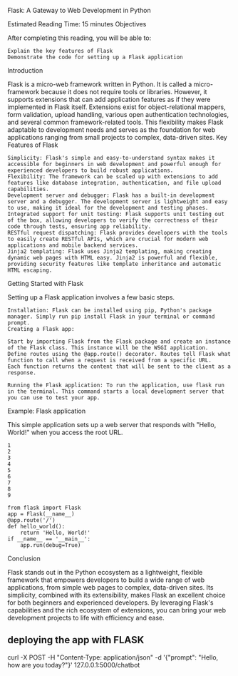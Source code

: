 Flask: A Gateway to Web Development in Python

Estimated Reading Time: 15 minutes
Objectives

After completing this reading, you will be able to:

    Explain the key features of Flask
    Demonstrate the code for setting up a Flask application

Introduction

Flask is a micro-web framework written in Python. It is called a micro-framework because it does not require tools or libraries. However, it supports extensions that can add application features as if they were implemented in Flask itself. Extensions exist for object-relational mappers, form validation, upload handling, various open authentication technologies, and several common framework-related tools. This flexibility makes Flask adaptable to development needs and serves as the foundation for web applications ranging from small projects to complex, data-driven sites.
Key Features of Flask

    Simplicity: Flask's simple and easy-to-understand syntax makes it accessible for beginners in web development and powerful enough for experienced developers to build robust applications.
    Flexibility: The framework can be scaled up with extensions to add features like database integration, authentication, and file upload capabilities.
    Development server and debugger: Flask has a built-in development server and a debugger. The development server is lightweight and easy to use, making it ideal for the development and testing phases.
    Integrated support for unit testing: Flask supports unit testing out of the box, allowing developers to verify the correctness of their code through tests, ensuring app reliability.
    RESTful request dispatching: Flask provides developers with the tools to easily create RESTful APIs, which are crucial for modern web applications and mobile backend services.
    Jinja2 templating: Flask uses Jinja2 templating, making creating dynamic web pages with HTML easy. Jinja2 is powerful and flexible, providing security features like template inheritance and automatic HTML escaping.

Getting Started with Flask

Setting up a Flask application involves a few basic steps.

    Installation: Flask can be installed using pip, Python's package manager. Simply run pip install Flask in your terminal or command prompt.
    Creating a Flask app:

    Start by importing Flask from the Flask package and create an instance of the Flask class. This instance will be the WSGI application.
    Define routes using the @app.route() decorator. Routes tell Flask what function to call when a request is received from a specific URL.
    Each function returns the content that will be sent to the client as a response.

    Running the Flask application: To run the application, use flask run in the terminal. This command starts a local development server that you can use to test your app.

Example: Flask application

This simple application sets up a web server that responds with "Hello, World!" when you access the root URL.

    1
    2
    3
    4
    5
    6
    7
    8
    9

    from flask import Flask
    app = Flask(__name__)
    @app.route('/')
    def hello_world():
        return 'Hello, World!'
    if __name__ == '__main__':
        app.run(debug=True)

Conclusion

Flask stands out in the Python ecosystem as a lightweight, flexible framework that empowers developers to build a wide range of web applications, from simple web pages to complex, data-driven sites. Its simplicity, combined with its extensibility, makes Flask an excellent choice for both beginners and experienced developers. By leveraging Flask's capabilities and the rich ecosystem of extensions, you can bring your web development projects to life with efficiency and ease.



## deploying the app with FLASK

curl -X POST -H "Content-Type: application/json" -d '{"prompt": "Hello, how are you today?"}' 127.0.0.1:5000/chatbot



